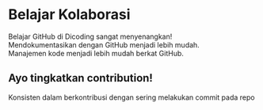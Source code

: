 # Belajar Kolaborasi
Belajar GitHub di Dicoding sangat menyenangkan!<br>
Mendokumentasikan dengan GitHub menjadi lebih mudah.<br>
Manajemen kode menjadi lebih mudah berkat GitHub.

## Ayo tingkatkan contribution!  
Konsisten dalam berkontribusi dengan sering melakukan commit pada repo

